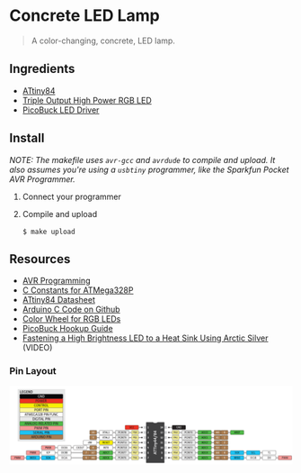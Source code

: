 # Concrete LED Lamp

> A color-changing, concrete, LED lamp.


## Ingredients

* [ATtiny84](https://www.sparkfun.com/products/11232)
* [Triple Output High Power RGB LED](https://www.sparkfun.com/products/8718)
* [PicoBuck LED Driver](https://www.sparkfun.com/products/13705)

## Install

_NOTE: The makefile uses `avr-gcc` and `avrdude` to compile and upload. It also assumes you're using a `usbtiny` programmer, like the Sparkfun Pocket AVR Programmer._

1.  Connect your programmer

1.  Compile and upload

    ```
    $ make upload
    ```

## Resources

* [AVR Programming](https://github.com/cullylarson/avr-programming)
* [C Constants for ATMega328P](https://github.com/vancegroup-mirrors/avr-libc/blob/master/avr-libc/include/avr/iom328p.h)
* [ATtiny84 Datasheet](http://www.atmel.com/Images/doc8006.pdf)
* [Arduino C Code on Github](https://github.com/arduino/Arduino/tree/master/hardware/arduino/avr/cores/arduino)
* [Color Wheel for RGB LEDs](http://arcbotics.com/lessons/mixing-colors-with-the-rgb-led-2/)
* [PicoBuck Hookup Guide](https://learn.sparkfun.com/tutorials/picobuck-hookup-guide-v12)
* [Fastening a High Brightness LED to a Heat Sink Using Arctic Silver](https://www.youtube.com/watch?v=_XzTxie2Vgg) (VIDEO)

### Pin Layout

![ATtiny84 Pin Layout](assets/attiny44_84-pinout.png)
